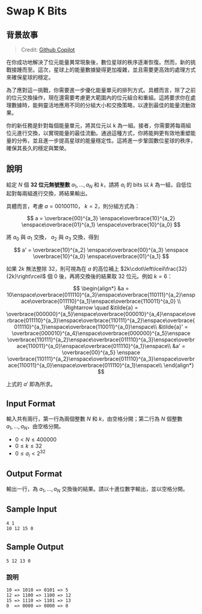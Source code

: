# Swap K Bits

## 背景故事

> Credit: [Github Copilot](https://github.com/features/copilot)

在你成功地解決了位元能量異常現象後，數位星球的秩序逐漸恢復。然而，新的挑戰接踵而至。這次，星球上的能量數據變得更加複雜，並且需要更高效的處理方式來確保星球的穩定。

為了應對這一挑戰，你需要進一步優化能量單元的排列方式。具體而言，除了之前的位元交換操作，現在還需要考慮更大範圍內的位元組合和重組。這將要求你在處理數據時，能夠靈活地應用不同的分組大小和交換策略，以達到最佳的能量流動效果。

你的新任務是針對每個能量單元，將其位元以 k 為一組。接者，你需要將每兩組位元進行交換，以實現能量的最佳流動。通過這種方式，你將能夠更有效地重塑能量的分佈，並且進一步提高星球的能量穩定性。這將進一步鞏固數位星球的秩序，確保其長久的穩定與繁榮。

## 說明

給定 $N$ 個 **32 位元無號整數** $a_1, ..., a_N$ 和 $k$，請將 $a_i$ 的 bits 以 $k$ 為一組，自低位起對每兩組進行交換，將結果輸出。

具體而言，考慮 $a = 00100110$， $k=2$，則分組方式為：

$$
a = \overbrace{00}^{a_3} \enspace\overbrace{10}^{a_2} \enspace\overbrace{01}^{a_1} \enspace\overbrace{10}^{a_0}
$$

將 $a_0$ 與 $a_1$ 交換， $a_2$ 與 $a_3$ 交換，得到

$$
a' = \overbrace{10}^{a_2} \enspace\overbrace{00}^{a_3} \enspace \overbrace{10}^{a_0} \enspace\overbrace{01}^{a_1}
$$

如果 $2k$ 無法整除 $32$，則可視為在 $a$ 的高位補上 $2k\cdot\left\lceil\frac{32}{2k}\right\rceil$ 個 $0$ 後，再將交換後的結果取 $32$ 位元。例如 $k=6$：

$$
\begin{align*}
    &a = 10\enspace\overbrace{011110}^{a_3}\enspace\overbrace{110111}^{a_2}\enspace\overbrace{011110}^{a_1}\enspace\overbrace{110011}^{a_0} \\
    \Rightarrow \quad  &\tilde{a} =
        \overbrace{000000}^{a_5}\enspace\overbrace{000010}^{a_4}\enspace\overbrace{011110}^{a_3}\enspace\overbrace{110111}^{a_2}\enspace\overbrace{011110}^{a_1}\enspace\overbrace{110011}^{a_0}\enspace\\
    &\tilde{a}' =
        \overbrace{000010}^{a_4}\enspace\overbrace{000000}^{a_5}\enspace  \overbrace{110111}^{a_2}\enspace\overbrace{011110}^{a_3}\enspace\overbrace{110011}^{a_0}\enspace\overbrace{011110}^{a_1}\enspace\\
    &a' =
         \overbrace{00}^{a_5} \enspace
         \overbrace{110111}^{a_2}\enspace\overbrace{011110}^{a_3}\enspace\overbrace{110011}^{a_0}\enspace\overbrace{011110}^{a_1}\enspace\\
\end{align*}
$$

上式的 $a'$ 即為所求。

## Input Format

輸入共有兩行，第一行為兩個整數 $N$ 和 $k$，由空格分開；第二行為 $N$ 個整數 $a_1, ..., a_N$，由空格分開。

-   $0 < N \leq 400000$
-   $0 \leq k \leq 32$
-   $0 \leq a_i < 2^{32}$

## Output Format

輸出一行，為 $a_1, ..., a_N$ 交換後的結果。請以十進位數字輸出，並以空格分開。

## Sample Input

```
4 1
10 12 15 0
```

## Sample Output

```
5 12 13 0
```

### 說明

```
10 => 1010 => 0101 => 5
12 => 1100 => 1100 => 12
15 => 1110 => 1101 => 13
0  => 0000 => 0000 => 0
```
